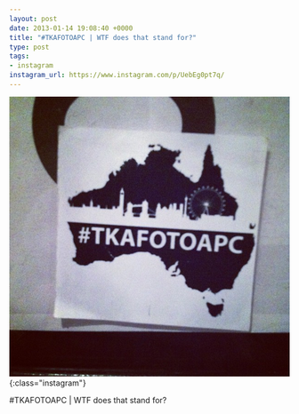 ```yaml
---
layout: post
date: 2013-01-14 19:08:40 +0000
title: "#TKAFOTOAPC | WTF does that stand for?"
type: post
tags:
- instagram
instagram_url: https://www.instagram.com/p/UebEg0pt7q/
---
```


![Instagram - UebEg0pt7q](/img/UebEg0pt7q.jpg){:class="instagram"}

#TKAFOTOAPC | WTF does that stand for?
